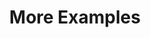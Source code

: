 ---
title: "More Examples"
linkTitle: "More Examples"
weight: 3
description: >
  Look at examples of code in use.
---